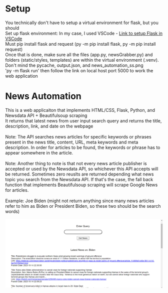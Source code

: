 # Setup
You technically don't have to setup a virtual environment for flask, but you should<br>
Set up flask environment: In my case, I used VSCode - [Link to setup Flask in VSCode](https://code.visualstudio.com/docs/python/tutorial-flask)<br>
Must pip install flask and request (py -m pip install flask, py -m pip install request)<br>
Once that is done, make sure all the files (app.py, newsGrabber.py) and folders (static/styles, templates) are within the virtual environment (.venv). Don't mind the pycache, output.json, and news_automation_ss.png<br>
'py -m flask run' then follow the link on local host port 5000 to work the web application

# News Automation
This is a web applicaiton that implements HTML/CSS, Flask, Python, and Newsdata API + Beautifulsoup scraping<br>
It returns that latest news from user input search query and returns the title, description, link, and date on the webpage<br><br>
Note: The API searches news articles for specific keywords or phrases present in the news title, content, URL, meta keywords and meta description. In order for articles to be found, the keywords or phrase has to appear somewhere in the article.<br><br>
Note: Another thing to note is that not every news article publisher is accepted or used by the Newsdata API, so whichever this API accepts will be returned. Sometimes zero reuslts are returned depending what news topic you search from the Newsdata API. If that's the case, the fall back function that implements Beautifulsoup scraping will scrape Google News for articles.<br><br>
Example: Joe Biden (might not return anything since many news articles refer to him as Biden or President Biden, so these two should be the search words)<br><br>
![alt text](https://github.com/TheMadBen/news_automation/blob/main/news_automation_ss.png)
